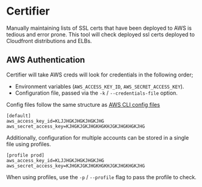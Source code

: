 # Certifier

Manually maintaining lists of SSL certs that have been deployed to AWS is
tedious and error prone. This tool will check deployed ssl certs deployed to
Cloudfront distributions and ELBs.

## AWS Authentication

Certifier will take AWS creds will look for credentials in the following order;

* Environment variables (`AWS_ACCESS_KEY_ID`, `AWS_SECRET_ACCESS_KEY`).
* Configuration file, passed via the `-k` / `--credentials-file` option.

Config files follow the same structure as [AWS CLI config files](http://docs.aws.amazon.com/cli/latest/userguide/cli-chap-getting-started.html#cli-config-files)

```text
[default]
aws_access_key_id=KLJJHGKJHGKJHGKJHG
aws_secret_access_key=KJHGKJGKJHGKHGKHJGKJHGKHGKJHG
```

Additionally, configuration for multiple accounts can be stored in a single
file using profiles.

```text
[profile prod]
aws_access_key_id=KLJJHGKJHGKJHGKJHG
aws_secret_access_key=KJHGKJGKJHGKHGKHJGKJHGKHGKJHG
```

When using profiles, use the `-p` / `--profile` flag to pass the profile to
check.

